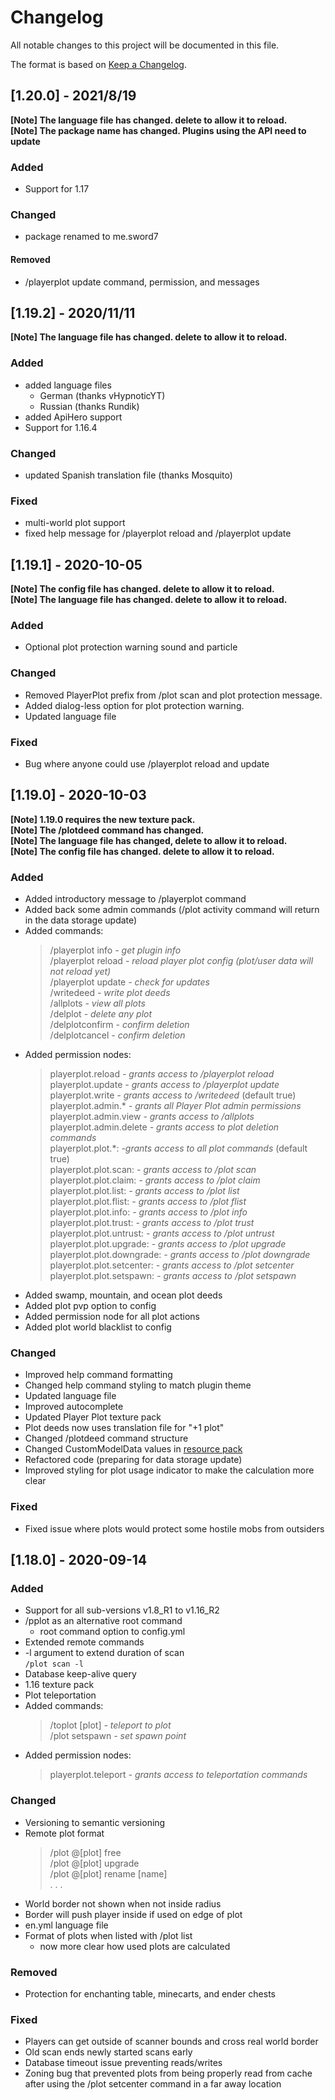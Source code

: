 # Changelog

All notable changes to this project will be documented in this file.

The format is based on [Keep a Changelog](https://keepachangelog.com/en/1.0.0/).

## [1.20.0] - 2021/8/19

**[Note] The language file has changed. delete to allow it to reload.**<br>
**[Note] The package name has changed. Plugins using the API need to update**<br>

### Added

- Support for 1.17

### Changed

- package renamed to me.sword7

#### Removed

- /playerplot update command, permission, and messages

## [1.19.2] - 2020/11/11

**[Note] The language file has changed. delete to allow it to reload.**<br>

### Added

- added language files
  - German (thanks vHypnoticYT)
  - Russian (thanks Rundik)
- added ApiHero support
- Support for 1.16.4

### Changed

- updated Spanish translation file (thanks Mosquito)

### Fixed

- multi-world plot support
- fixed help message for /playerplot reload and /playerplot update

## [1.19.1] - 2020-10-05

**[Note] The config file has changed. delete to allow it to reload.**<br>
**[Note] The language file has changed. delete to allow it to reload.**<br>

### Added

- Optional plot protection warning sound and particle

### Changed

- Removed PlayerPlot prefix from /plot scan and plot protection message.
- Added dialog-less option for plot protection warning.
- Updated language file

### Fixed

- Bug where anyone could use /playerplot reload and update

## [1.19.0] - 2020-10-03

**[Note] 1.19.0 requires the new texture pack.**<br>
**[Note] The /plotdeed command has changed.**<br>
**[Note] The language file has changed, delete to allow it to reload.**<br>
**[Note] The config file has changed. delete to allow it to reload.**<br>

### Added

- Added introductory message to /playerplot command
- Added back some admin commands (/plot activity command will return in the data storage update)
- Added commands:
  >/playerplot info *- get plugin info*<br>
  /playerplot reload *- reload player plot config (plot/user data will not reload yet)*<br>
  /playerplot  update *- check for updates*<br>
  /writedeed *- write plot deeds*<br>
  /allplots *- view all plots*<br>
  /delplot *- delete any plot*<br>
  /delplotconfirm *- confirm deletion*<br>
  /delplotcancel *- confirm deletion*<br>
- Added permission nodes:
  >playerplot.reload *- grants access to /playerplot reload*<br> 
  playerplot.update *- grants access to /playerplot update*<br> 
  playerplot.write *- grants access to /writedeed* (default true)<br> 
  playerplot.admin.* *- grants all Player Plot admin permissions*<br> 
  playerplot.admin.view *- grants access to /allplots*<br>
  playerplot.admin.delete *- grants access to plot deletion commands*<br>
  playerplot.plot.*: *-grants access to all plot commands* (default true)<br>
  playerplot.plot.scan: *- grants access to /plot scan*<br>
  playerplot.plot.claim: *- grants access to /plot claim*<br>
  playerplot.plot.list: *- grants access to /plot list*<br>
  playerplot.plot.flist: *- grants access to /plot flist*<br>
  playerplot.plot.info: *- grants access to /plot info*<br>
  playerplot.plot.trust: *- grants access to /plot trust*<br>
  playerplot.plot.untrust: *- grants access to /plot untrust*<br>
  playerplot.plot.upgrade: *- grants access to /plot upgrade*<br>
  playerplot.plot.downgrade: *- grants access to /plot downgrade*<br>
  playerplot.plot.setcenter: *- grants access to /plot setcenter*<br>
  playerplot.plot.setspawn: *- grants access to /plot setspawn*<br>                  
- Added swamp, mountain, and ocean plot deeds
- Added plot pvp option to config
- Added permission node for all plot actions
- Added plot world blacklist to config

### Changed

- Improved help command formatting
- Changed help command styling to match plugin theme
- Updated language file
- Improved autocomplete
- Updated Player Plot texture pack
- Plot deeds now uses translation file for "+1 plot"
- Changed /plotdeed command structure
- Changed CustomModelData values in [resource pack](https://gitlab.com/sword7/playerplot/-/wikis/misc/resource-pack)
- Refactored code (preparing for data storage update)
- Improved styling for plot usage indicator to make the calculation more clear
 
### Fixed

- Fixed issue where plots would protect some hostile mobs from outsiders
 
## [1.18.0] - 2020-09-14

### Added

- Support for all sub-versions v1.8_R1 to v1.16_R2
- /pplot as an alternative root command
  - root command option to config.yml
- Extended remote commands
- -l argument to extend duration of scan<br> 
  `/plot scan -l`
- Database keep-alive query
- 1.16 texture pack 
- Plot teleportation<br>
- Added commands:
  >/toplot [plot] *- teleport to plot*<br> 
  /plot setspawn *- set spawn point*<br> 
- Added permission nodes:
  >playerplot.teleport *- grants access to teleportation commands*<br> 

### Changed

- Versioning to semantic versioning
- Remote plot format
  >/plot @[plot] free<br>
  /plot @[plot] upgrade<br>
  /plot @[plot] rename [name]<br>
  . . .
- World border not shown when not inside radius
- Border will push player inside if used on edge of plot
- en.yml language file
- Format of plots when listed with /plot list
  - now more clear how used plots are calculated


### Removed

- Protection for enchanting table, minecarts, and ender chests

### Fixed

- Players can get outside of scanner bounds and cross real world border
- Old scan ends newly started scans early
- Database timeout issue preventing reads/writes
- Zoning bug that prevented plots from being properly read from cache after using the /plot setcenter command in a far away location

  
<!--

Added - for new features.
Changed - for changes in existing functionality.
Deprecated - for soon-to-be removed features.
Removed - for now removed features.
Fixed - for any bug fixes.
Security - in case of vulnerabilities. 

 -->